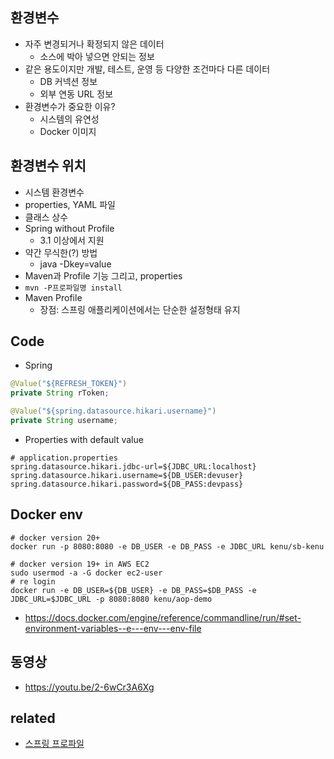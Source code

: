 ## 환경변수
* 자주 변경되거나 확정되지 않은 데이터
  * 소스에 박아 넣으면 안되는 정보
* 같은 용도이지만 개발, 테스트, 운영 등 다양한 조건마다 다른 데이터
  * DB 커넥션 정보
  * 외부 연동 URL 정보
* 환경변수가 중요한 이유?
  * 시스템의 유연성
  * Docker 이미지

## 환경변수 위치
* 시스템 환경변수
* properties, YAML 파일
* 클래스 상수
* Spring without Profile
  * 3.1 이상에서 지원
* 약간 무식한(?) 방법
  * java -Dkey=value
* Maven과 Profile 기능 그리고, properties
* `mvn -P프로파일명 install`
* Maven Profile
  * 장점: 스프링 애플리케이션에서는 단순한 설정형태 유지

## Code
* Spring

```java
@Value("${REFRESH_TOKEN}")
private String rToken;

@Value("${spring.datasource.hikari.username}")
private String username;
```

* Properties with default value

```
# application.properties
spring.datasource.hikari.jdbc-url=${JDBC_URL:localhost}
spring.datasource.hikari.username=${DB_USER:devuser}
spring.datasource.hikari.password=${DB_PASS:devpass}
```

## Docker env
```
# docker version 20+
docker run -p 8080:8080 -e DB_USER -e DB_PASS -e JDBC_URL kenu/sb-kenu

# docker version 19+ in AWS EC2
sudo usermod -a -G docker ec2-user
# re login
docker run -e DB_USER=${DB_USER} -e DB_PASS=$DB_PASS -e JDBC_URL=$JDBC_URL -p 8080:8080 kenu/aop-demo
```
* https://docs.docker.com/engine/reference/commandline/run/#set-environment-variables--e---env---env-file

## 동영상
* https://youtu.be/2-6wCr3A6Xg
## related
* [스프링 프로파일](/mib/spring/profile)

